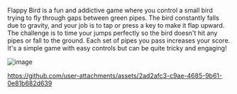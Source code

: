 Flappy Bird is a fun and addictive game where you control a small bird trying to fly through gaps between green pipes. The bird constantly falls due to gravity, and your job is to tap or press a key to make it flap upward. The challenge is to time your jumps perfectly so the bird doesn't hit any pipes or fall to the ground. Each set of pipes you pass increases your score. It's a simple game with easy controls but can be quite tricky and engaging!

![image](https://github.com/user-attachments/assets/7ea21072-0be7-4bc4-b286-61ed9ea4332a)



https://github.com/user-attachments/assets/2ad2afc3-c9ae-4685-9b61-0e81b682d639


